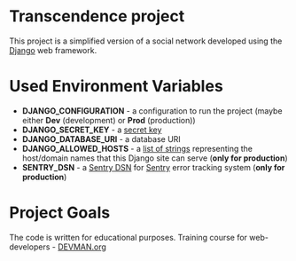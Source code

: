 # Transcendence project

This project is a simplified version of a social network developed using the [Django](https://www.djangoproject.com/) web framework.

# Used Environment Variables

* **DJANGO_CONFIGURATION** - a configuration to run the project (maybe either **Dev** (development) or **Prod** (production))
* **DJANGO_SECRET_KEY** - a [secret key](https://docs.djangoproject.com/en/2.1/ref/settings/#std:setting-SECRET_KEY)
* **DJANGO_DATABASE_URI** - a database URI
* **DJANGO_ALLOWED_HOSTS** - a [list of strings](https://docs.djangoproject.com/en/2.1/ref/settings/#std:setting-ALLOWED_HOSTS) representing the host/domain names that this Django site can serve (**only for production**)
* **SENTRY_DSN** - a [Sentry DSN](https://docs.sentry.io/error-reporting/configuration/?platform=python#dsn) for [Sentry](https://docs.sentry.io/) error tracking system (**only for production**)

# Project Goals

The code is written for educational purposes. Training course for web-developers - [DEVMAN.org](https://devman.org)
